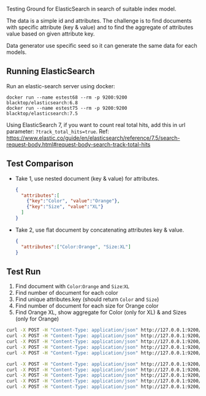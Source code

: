 Testing Ground for ElasticSearch in search of suitable index model.

The data is a simple id and attributes.
The challenge is to find documents with specific attribute (key & value) and to find the aggregate of attributes value based on given attribute key.

Data generator use specific seed so it can generate the same data for each models.


## Running ElasticSearch

Run an elastic-search server using docker: 

```
docker run --name estest68 --rm -p 9200:9200 blacktop/elasticsearch:6.8
docker run --name estest75 --rm -p 9200:9200 blacktop/elasticsearch:7.5
```

Using ElasticSearch 7, if you want to count real total hits, add this in url parameter: `?track_total_hits=true`.
Ref: https://www.elastic.co/guide/en/elasticsearch/reference/7.5/search-request-body.html#request-body-search-track-total-hits

## Test Comparison
- Take 1, use nested document (key & value) for attributes.
  
  ```json
  {
    "attributes":[
      {"key":"Color", "value":"Orange"},
      {"key":"Size", "value":"XL"}
    ]
  }
  ```

- Take 2, use flat document by concatenating attributes key & value.

  ```json
  {
    "attributes":["Color:Orange", "Size:XL"]
  }
  ```

## Test Run
1. Find document with `Color`:`Orange` and `Size`:`XL`
2. Find number of document for each color
3. Find unique attributes.key (should return `Color` and `Size`)
4. Find number of document for each size for Orange color
5. Find Orange XL, show aggregate for Color (only for XL) & and Sizes (only for Orange) 

```bash
curl -X POST -H "Content-Type: application/json" http://127.0.0.1:9200/take1/_search -d '@take1/orange_xl.json'
curl -X POST -H "Content-Type: application/json" http://127.0.0.1:9200/take1/_search -d '@take1/colors.json'
curl -X POST -H "Content-Type: application/json" http://127.0.0.1:9200/take1/_search -d '@take1/keys.json'
curl -X POST -H "Content-Type: application/json" http://127.0.0.1:9200/take1/_search -d '@take1/orange_sizes.json'
curl -X POST -H "Content-Type: application/json" http://127.0.0.1:9200/take1/_search -d '@take1/orange_xl_facet.json'

curl -X POST -H "Content-Type: application/json" http://127.0.0.1:9200/take2/_search -d '@take2/orange_xl.json'
curl -X POST -H "Content-Type: application/json" http://127.0.0.1:9200/take2/_search -d '@take2/colors.json'
curl -X POST -H "Content-Type: application/json" http://127.0.0.1:9200/take2/_search -d '@take2/keys.json'
curl -X POST -H "Content-Type: application/json" http://127.0.0.1:9200/take2/_search -d '@take2/orange_sizes.json'
curl -X POST -H "Content-Type: application/json" http://127.0.0.1:9200/take2/_search -d '@take2/orange_xl_facet.json'
```
